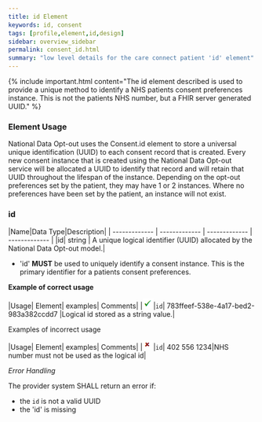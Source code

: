 ```yaml
---
title: id Element
keywords: id, consent
tags: [profile,element,id,design]
sidebar: overview_sidebar
permalink: consent_id.html
summary: "low level details for the care connect patient 'id' element"
---
```

{% include important.html content="The id element described is used to provide a unique method to identify a NHS patients consent preferences instance. This is not the patients NHS number, but a FHIR server generated UUID." %}

### Element Usage ###

National Data Opt-out uses the Consent.id element to store a universal unique identification (UUID) to each consent record that is created. Every new consent instance that is created using the National Data Opt-out service will be allocated a UUID to identify that record and will retain that UUID throughout the lifespan of the instance. Depending on the opt-out preferences set by the patient, they may have 1 or 2 instances. Where no preferences have been set by the patient, an instance will not exist.

### id ###

|Name|Data Type|Description|
| ------------- | ------------- | ------------- | ------------- |
|id| string | A unique logical identifier (UUID) allocated by the National Data Opt-out model.|

- 'id' **MUST** be used to uniquely identify a consent instance. This is the primary identifier for a patients consent preferences.

**Example of correct usage**

|Usage| Element| examples| Comments|
|![Tick](images/tick.png)|`id`| 783ffeef-538e-4a17-bed2-983a382ccdd7 |Logical id stored as a string value.|

Examples of incorrect usage

|Usage| Element| examples| Comments|
|![Cross](images/cross.png)|`id`| 402 556 1234|NHS number must not be used as the logical id| 


*Error Handling*

The provider system SHALL return an error if:

- the `id` is not a valid UUID
- the 'id' is missing









